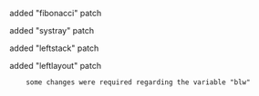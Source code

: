 added "fibonacci" patch

added "systray" patch

added "leftstack" patch

added "leftlayout" patch

        some changes were required regarding the variable "blw"
